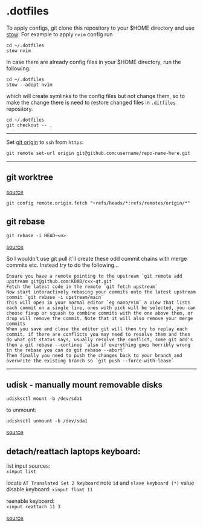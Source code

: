 # .dotfiles

To apply configs, git clone this repository to your $HOME directory and use [stow](https://www.gnu.org/software/stow/):
For example to apply `nvim` config run
```
cd ~/.dotfiles
stow nvim
```
In case there are already config files in your $HOME directory, run the following:
```
cd ~/.dotfiles
stow --adopt nvim
```
which will create symlinks to the config files but not change them, so to make the change there is need to restore changed files in `.ditfiles` repository.
```
cd ~/.dotfiles
git checkout -- .
```

-------------

Set [git origin](https://gist.github.com/m14t/3056747#gistcomment-1372842) to `ssh` from `https`:
```
git remote set-url origin git@github.com:username/repo-name-here.git
```

-------------
## git worktree
[source](https://morgan.cugerone.com/blog/workarounds-to-git-worktree-using-bare-repository-and-cannot-fetch-remote-branches/)

```
git config remote.origin.fetch "+refs/heads/*:refs/remotes/origin/*"
```

## git rebase
```
git rebase -i HEAD~<n>
```
[source](https://medium.com/@slamflipstrom/a-beginners-guide-to-squashing-commits-with-git-rebase-8185cf6e62ec)


So I wouldn't use git pull it'll create these odd commit chains with merge commits etc. Instead try to do the following...

    Ensure you have a remote pointing to the upstream `git remote add upstream git@github.com:KDAB/cxx-qt.git`
    Fetch the latest code in the remote `git fetch upstream`
    Now start interactively rebasing your commits onto the latest upstream commit `git rebase -i upstream/main`
    This will open in your normal editor `eg nano/vim` a view that lists each commit on a single line, ones with pick will be selected, you can choose fixup or squash to combine commits with the one above them, or drop will remove the commit. Note that it will also remove your merge commits
    When you save and close the editor git will then try to replay each commit, if there are conflicts you may need to resolve them and then do what git status says, usually resolve the conflict, some git add's then a git rebase --continue `also if everything goes horribly wrong in the rebase you can do git rebase --abort`
    Then finally you need to push the changes back to your branch and overwrite the existing branch so `git push --force-with-lease`


-------------
## udisk - manually mount removable disks
```
udisksctl mount -b /dev/sda1
```
to unmount:
```
udisksctl unmount -b /dev/sda1
```
[source](https://wiki.archlinux.org/title/Udisks#Installation)

## detach/reattach laptops keyboard:

list input sources:</br>
`xinput list`

locate `AT Translated Set 2 keyboard` note `id` and `slave keyboard (*)` value</br>
disable keyboard:<vbr>
`xinput float 11`

reenable keyboard:</br>
`xinput reattach 11 3`

[source](https://askubuntu.com/a/178741)

